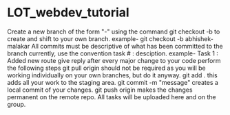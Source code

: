 # LOT_webdev_tutorial

Create a new branch of the form <first name> "-" <last name> using the command git checkout -b <branch name> to create and shift to your own branch.       example- git checkout -b abhishek-malakar
All commits must be descriptive of what has been committed to the branch currently, use the convention task # : desciption.       example- Task 1 : Added new route give reply
after every major change to your code perform the following steps
git pull origin <branch name> should not be required as you will be working individually on your own branches, but do it anyway.
git add . this adds all your work to the staging area.
git commit -m "message" creates a local commit of your changes.
git push origin <branch name> makes the changes permanent on the remote repo.
All tasks will be uploaded here and on the group.
